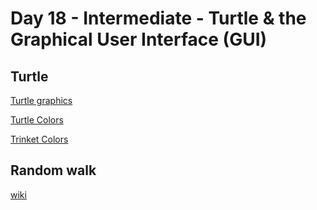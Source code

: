 # Day 18 - Intermediate - Turtle & the Graphical User Interface (GUI)


## Turtle

[Turtle graphics](https://docs.python.org/3/library/turtle.html)

[Turtle Colors](https://cs111.wellesley.edu/labs/lab01/colors)

[Trinket Colors](https://trinket.io/docs/colors)

## Random walk

[wiki](https://en.wikipedia.org/wiki/Random_walk)